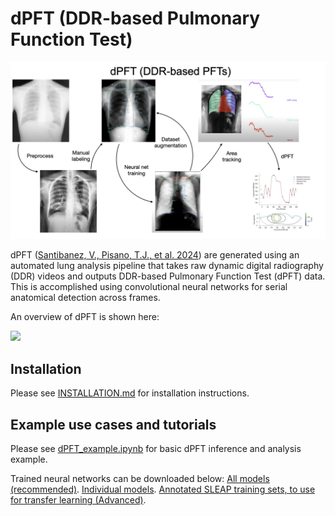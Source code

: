 # dPFT (DDR-based Pulmonary Function Test)

![plot](./static/dPFT_pipeline.png)

dPFT ([Santibanez, V., Pisano, T.J., et al. 2024](https:....)) are generated using an automated lung analysis pipeline that takes raw dynamic digital radiography (DDR) videos and outputs DDR-based Pulmonary Function Test (dPFT) data. This is accomplished using convolutional neural networks for serial anatomical detection across frames.

An overview of dPFT is shown here:

![](./static/dPFT_pipeline.gif)

## Installation

Please see [INSTALLATION.md](INSTALLATION.md) for installation instructions.

## Example use cases and tutorials

Please see [dPFT_example.ipynb](dPFT_example.ipynb) for basic dPFT inference and analysis example.

Trained neural networks can be downloaded below:
[All models (recommended)](https://drive.google.com/file/d/1G6EONII9j-104F6WON_uIb8BVnREKFxc/view?usp=sharing).
[Individual models](https://drive.google.com/drive/folders/1I9StYU17ylPY6CnmhpdHt6q0eR8J6LAk?usp=drive_link).
[Annotated SLEAP training sets, to use for transfer learning (Advanced)](https://drive.google.com/drive/folders/14ain4SmGmawfU6okkvwAG_0ZgSLEdWUD?usp=drive_link).
